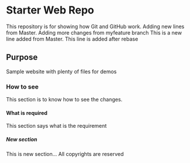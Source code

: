 # Starter Web Repo

This repository is for showing how Git and GitHub work. Adding new lines from Master. Adding more changes from myfeature branch
This is a new line added from Master. This line is added after rebase

## Purpose

Sample website with plenty of files for demos

### How to see
This section is to know how to see the changes.

#### What is required
This section says what is the requirement

##### New section
This is new section... All copyrights are reserved

